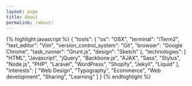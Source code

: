 ```yaml
---
layout: page
title: About
permalink: /about/
---
```

{% highlight javascript %}
{
  "tools": {
    "os": "OSX",
    "terminal": "iTerm2",
    "text_editor": "Vim",
    "version_control_system": "Git",
    "browser": "Google Chrome",
    "task_runner": "Grunt.js",
    "design": "Sketch"
  },
  "technologies": [
    "HTML",
    "Javascript",
    "jQuery",
    "Backbone.js",
    "AJAX",
    "Sass",
    "Stylus",
    "Node.js",
    "PHP",
    "Laravel",
    "WordPress",
    "Shopify",
    "Jekyll",
    "Liquid"
  ],
  "interests": [
    "Web Design",
    "Typography",
    "Ecommerce",
    "Web development",
    "Sharing",
    "Learning"
  ]
}
{% endhighlight %}
